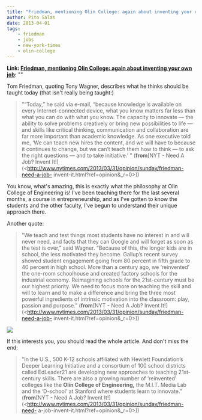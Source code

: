 ```yaml
---
title: "Friedman, mentioning Olin College: again about inventing your own job"
author: Pito Salas
date: 2013-04-01
tags:
    - friedman
    - jobs
    - new-york-times
    - olin-college
---
```


**Link: [Friedman, mentioning Olin College: again about inventing your own job](None):** ""

Tom Friedman, quoting Tony Wagner, describes what he thinks should be taught
today (that isn't really being taught:)

> "“Today,” he said via e-mail, “because knowledge is available on every
> Internet-connected device, what you know matters far less than what you can
> do with what you know. The capacity to innovate — the ability to solve
> problems creatively or bring new possibilities to life — and skills like
> critical thinking, communication and collaboration are far more important
> than academic knowledge. As one executive told me, ‘We can teach new hires
> the content, and we will have to because it continues to change, but we
> can’t teach them how to think — to ask the right questions — and to take
> initiative.’ ” (**from**[NYT - Need A Job? Invent
> It!](<http://www.nytimes.com/2013/03/31/opinion/sunday/friedman-need-a-job-
> invent-it.html?ref=opinion&_r=0>))

You know, what's amazing, this is exactly what the philosophy at Olin College
of Engineering is! I've been teaching there for the last several months, a
course in entrepreneurship, and as I've gotten to know the students and the
other faculty, I've begun to understand their unique approach there.

Another quote:

> "We teach and test things most students have no interest in and will never
> need, and facts that they can Google and will forget as soon as the test is
> over,” said Wagner. “Because of this, the longer kids are in school, the
> less motivated they become. Gallup’s recent survey showed student engagement
> going from 80 percent in fifth grade to 40 percent in high school. More than
> a century ago, we ‘reinvented’ the one-room schoolhouse and created factory
> schools for the industrial economy. Reimagining schools for the 21st-century
> must be our highest priority. We need to focus more on teaching the skill
> and will to learn and to make a difference and bring the three most powerful
> ingredients of intrinsic motivation into the classroom: play, passion and
> purpose.” (**from**[NYT - Need A Job? Invent
> It!](<http://www.nytimes.com/2013/03/31/opinion/sunday/friedman-need-a-job-
> invent-it.html?ref=opinion&_r=0>))

![](http://upload.wikimedia.org/wikipedia/en/9/9a/Franklinwolinseal.png)

If this interests you, you should read the whole article. And don't miss the
end:

> "In the U.S., 500 K-12 schools affiliated with Hewlett Foundation’s Deeper
> Learning Initiative and a consortium of 100 school districts called
> EdLeader21 are developing new approaches to teaching 21st-century skills.
> There are also a growing number of ‘reinvented’ colleges like the **Olin
> College of Engineering,** the M.I.T. Media Lab and the ‘D-school’ at
> Stanford where students learn to innovate.” (**from**[NYT - Need A Job?
> Invent It!](<http://www.nytimes.com/2013/03/31/opinion/sunday/friedman-need-
> a-job-invent-it.html?ref=opinion&_r=0>))


